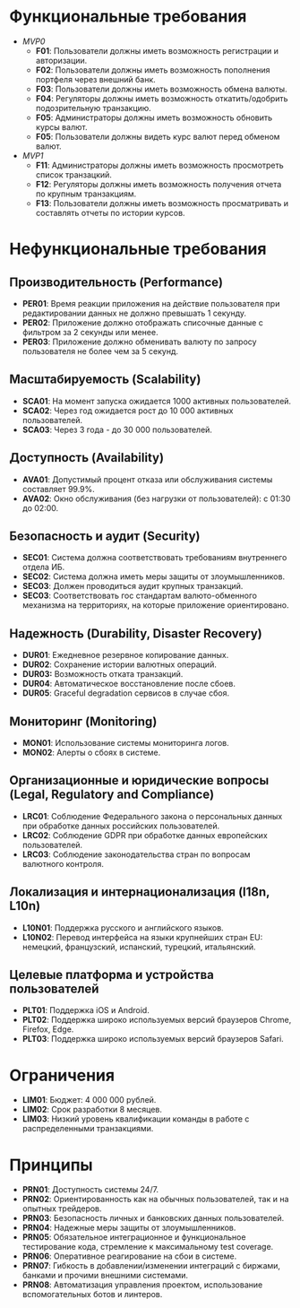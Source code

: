 # Функциональные требования

- *MVP0*
  - **F01**: Пользователи должны иметь возможность регистрации и авторизации.
  - **F02**: Пользователи должны иметь возможность пополнения портфеля через внешний банк.
  - **F03**: Пользователи должны иметь возможность обмена валюты.
  - **F04**: Регуляторы должны иметь возможность откатить/одобрить подозрительную транзакцию.
  - **F05**: Администраторы должны иметь возможность обновить курсы валют.
  - **F05**: Пользователи должны видеть курс валют перед обменом валют.
- *MVP1*
  - **F11**: Администраторы должны иметь возможность просмотреть список транзацкий.
  - **F12**: Регуляторы должны иметь возможность получения отчета по крупным транзакциям.
  - **F13**: Пользователи должны иметь возможность просматривать и составлять отчеты по истории курсов.

# Нефункциональные требования

## Производительность (Performance)

- **PER01**: Время реакции приложения на действие пользователя при редактировании данных не должно превышать 1 секунду.
- **PER02**: Приложение должно отображать списочные данные с фильтром за 2 секунды или менее.
- **PER03**: Приложение должно обменивать валюту по запросу пользователя не более чем за 5 секунд.

## Масштабируемость (Scalability)

- **SCA01**: На момент запуска ожидается 1000 активных пользователей.
- **SCA02**: Через год ожидается рост до 10 000 активных пользователей.
- **SCA03**: Через 3 года - до 30 000 пользователей.

## Доступность (Availability)

- **AVA01**: Допустимый процент отказа или обслуживания системы составляет 99.9%.
- **AVA02**: Окно обслуживания (без нагрузки от пользователей): с 01:30 до 02:00.

## Безопасность и аудит (Security)

- **SEC01**: Система должна соответствовать требованиям внутреннего отдела ИБ.
- **SEC02**: Система должна иметь меры защиты от злоумышленников.
- **SEC03**: Должен проводиться аудит крупных транзакций.
- **SEC03**: Соответствовать гос стандартам валюто-обменного механизма на территориях, на которые приложение ориентировано.

## Надежность (Durability, Disaster Recovery)

- **DUR01**: Ежедневное резервное копирование данных.
- **DUR02**: Сохранение истории валютных операций.
- **DUR03:** Возможность отката транзакций.
- **DUR04**: Автоматическое восстановление после сбоев.
- **DUR05**: Graceful degradation сервисов в случае сбоя.

## Мониторинг (Monitoring)

- **MON01**: Использование системы мониторинга логов.
- **MON02**: Алерты о сбоях в системе.

## Организационные и юридические вопросы (Legal, Regulatory and Compliance)

- **LRC01**: Соблюдение Федерального закона о персональных данных при обработке данных российских пользователей.
- **LRC02**: Соблюдение GDPR при обработке данных европейских пользователей.
- **LRC03**: Соблюдение законодательства стран по вопросам валютного контроля.

## Локализация и интернационализация (I18n, L10n)

- **L10N01**: Поддержка русского и английского языков.
- **L10N02**: Перевод интерфейса на языки крупнейших стран EU: немецкий, французский, испанский, турецкий, итальянский.

## Целевые платформа и устройства пользователей

- **PLT01**: Поддержка iOS и Android.
- **PLT02**: Поддержка широко используемых версий браузеров Chrome, Firefox, Edge.
- **PLT03**: Поддержка широко используемых версий браузеров Safari.

# Ограничения

- **LIM01**: Бюджет: 4 000 000 рублей.
- **LIM02**: Срок разработки 8 месяцев.
- **LIM03**: Низкий уровень квалификации команды в работе с распределенными транзакциями.

# Принципы

- **PRN01**: Доступность системы 24/7.
- **PRN02**: Ориентированность как на обычных пользователей, так и на опытных трейдеров.
- **PRN03**: Безопасность личных и банковских данных пользователей.
- **PRN04**: Надежные меры защиты от злоумышленников.
- **PRN05**: Обязательное интеграционное и функциональное тестирование кода, стремление к максимальному test coverage.
- **PRN06**: Оперативное реагирование на сбои в системе.
- **PRN07**: Гибкость в добавлении/изменении интеграций с биржами, банками и прочими внешними системами.
- **PRN08**: Автоматизация управления проектом, использование вспомогательных ботов и линтеров.
